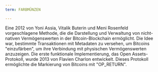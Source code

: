 ```yaml
---
term: FARBMÜNZEN

---
```

Eine 2012 von Yoni Assia, Vitalik Buterin und Meni Rosenfeld vorgeschlagene Methode, die die Darstellung und Verwaltung von nicht-nativen Vermögenswerten in der Bitcoin-Blockchain ermöglicht. Die Idee war, bestimmte Transaktionen mit Metadaten zu versehen, um Bitcoins "einzufärben", um ihre Verbindung mit physischen Vermögenswerten anzuzeigen. Die erste funktionale Implementierung, das Open Assets-Protokoll, wurde 2013 von Flavien Charlon entwickelt. Dieses Protokoll ermöglichte die Markierung von Bitcoins mit "OP_RETURN".
